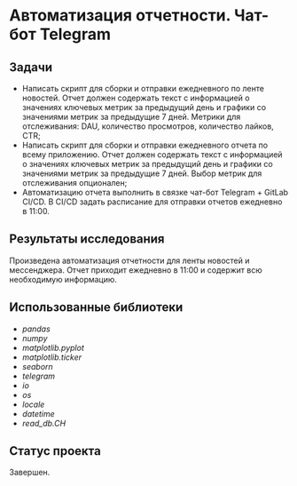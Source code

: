 # Автоматизация отчетности. Чат-бот Telegram

## Задачи
- Написать скрипт для сборки и отправки ежедневного по ленте новостей. Отчет должен содержать текст с информацией о значениях ключевых метрик за предыдущий день и графики со значениями метрик за предыдущие 7 дней. Метрики для отслеживания: DAU, количество просмотров, количество лайков, CTR;
- Написать скрипт для сборки и отправки ежедневного отчета по всему приложению. Отчет должен содержать текст с информацией о значениях ключевых метрик за предыдущий день и графики со значениями метрик за предыдущие 7 дней. Выбор метрик для отслеживания опционален;
- Автоматизацию отчета выполнить в связке чат-бот Telegram + GitLab CI/CD. В CI/CD задать расписание для отправки отчетов ежедневно в 11:00.

## Результаты исследования
Произведена автоматизация отчетности для ленты новостей и мессенджера. Отчет приходит ежедневно в 11:00 и содержит всю необходимую информацию.

## Использованные библиотеки
- *pandas*
- *numpy*
- *matplotlib.pyplot*
- *matplotlib.ticker*
- *seaborn*
- *telegram*
- *io*
- *os*
- *locale*
- *datetime*
- *read_db.CH*

## Статус проекта
Завершен.
